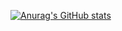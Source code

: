 [![Anurag's GitHub stats](https://github-readme-stats.vercel.app/api?username=fiklycujud)](https://github.com/anuraghazra/github-readme-stats)
